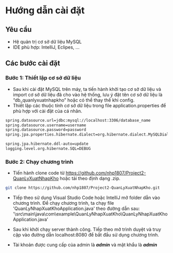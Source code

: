 # Hướng dẫn cài đặt

## Yêu cầu
- Hệ quản trị cơ sở dữ liệu MySQL
- IDE phù hợp: IntelliJ, Eclipes, ...

## Các bước cài đặt
### Bước 1: Thiết lập cơ sở dữ liệu
- Sau khi cài đặt MySQL trên máy, ta tiến hành khởi tạo cơ sở dữ liệu và import cơ sở dữ liệu đã cho vào hệ thống, lưu ý đặt tên cơ sở dữ liệu là “db_quanlyxuatnhapkho” hoặc có thể thay thế khi config.
- Thiết lập các thuộc tính cơ sở dữ liệu trong file application.properties để phù hợp với cài đặt của cá nhân.

```bash
spring.datasource.url=jdbc:mysql://localhost:3306/database_name
spring.datasource.username=username
spring.datasource.password=password
spring.jpa.properties.hibernate.dialect=org.hibernate.dialect.MySQLDialect

spring.jpa.hibernate.ddl-auto=update
logging.level.org.hibernate.SQL=DEBUG

```
### Bước 2: Chạy chương trình
- Tiến hành clone code từ https://github.com/nhp1807/Project2-QuanLyXuatNhapKho hoặc tải theo định dạng .zip.
```bash
git clone https://github.com/nhp1807/Project2-QuanLyXuatNhapKho.git

```
- Tiếp theo sử dụng Visual Studio Code hoặc IntelliJ mở folder dẫn vào chương trình. Để chạy chương trình, ta chạy file 'QuanLyNhapXuatKhoApplication.java' theo đường dẫn sau:  '\src\main\java\com\example\QuanLyNhapXuatKho\QuanLyNhapXuatKhoApplication.java'

- Sau khi khởi chạy server thành công. Tiếp theo mở trình duyệt và truy cập vào đường dẫn localhost:8080 để bắt đầu sử dụng chương trình.
- Tài khoản được cung cấp của admin là ***admin*** và mật khẩu là ***admin***
